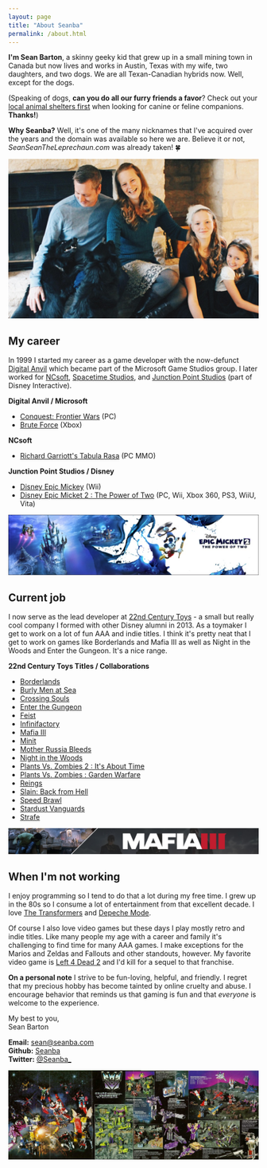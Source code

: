 ```yaml
---
layout: page
title: "About Seanba"
permalink: /about.html
---
```

**I'm Sean Barton**, a skinny geeky kid that grew up in a small mining town in Canada but now lives and works in Austin, Texas with my wife, two daughters, and two dogs.
We are all Texan-Canadian hybrids now. Well, except for the dogs.

(Speaking of dogs, **can you do all our furry friends a favor**? Check out your [local animal shelters first](https://theshelterpetproject.org/) when looking for canine or feline companions. **Thanks!**)

**Why Seanba?** Well, it's one of the many nicknames that I've acquired over the years and the domain was available so here we are. Believe it or not, *SeanSeanTheLeprechaun.com* was already taken! :four_leaf_clover:

<img src="assets/images/family/barton-family-2015.jpg" alt="Sean Barton and family" class="u-full-width"/>

## My career

In 1999 I started my career as a game developer with the now-defunct [Digital Anvil](https://en.wikipedia.org/wiki/Digital_Anvil) 
which became part of the Microsoft Game Studios group.
I later worked for [NCsoft](https://en.wikipedia.org/wiki/NCSoft), 
[Spacetime Studios](https://en.wikipedia.org/wiki/Spacetime_Studios), 
and [Junction Point Studios](https://en.wikipedia.org/wiki/Junction_Point_Studios) (part of Disney Interactive).

**Digital Anvil / Microsoft**
  * [Conquest: Frontier Wars](https://en.wikipedia.org/wiki/Conquest:_Frontier_Wars) (PC)
  * [Brute Force](https://en.wikipedia.org/wiki/Brute_Force_(video_game)) (Xbox)

**NCsoft**
  * [Richard Garriott's Tabula Rasa](https://en.wikipedia.org/wiki/Tabula_Rasa_(video_game)) (PC MMO)

**Junction Point Studios / Disney**
 * [Disney Epic Mickey](https://en.wikipedia.org/wiki/Epic_Mickey) (Wii)
 * [Disney Epic Micket 2 : The Power of Two](https://en.wikipedia.org/wiki/Epic_Mickey_2:_The_Power_of_Two) (PC, Wii, Xbox 360, PS3, WiiU, Vita)

<img src="assets/images/games/epic-mickey-2-banner.jpg" alt="Epic Mickey 2: The Power of Two" class="u-full-width"/>

## Current job

I now serve as the lead developer at [22nd Century Toys](http://www.22ndcenturytoys.com/) - a small but really cool company I formed with other Disney alumni in 2013.
As a toymaker I get to work on a lot of fun AAA and indie titles. I think it's pretty neat that I get to work on games like Borderlands and Mafia III as well as
Night in the Woods and Enter the Gungeon. It's a nice range.

**22nd Century Toys Titles / Collaborations**
 * [Borderlands](https://en.wikipedia.org/wiki/Borderlands_(video_game))
 * [Burly Men at Sea](https://burlymenatsea.com)
 * [Crossing Souls](https://en.wikipedia.org/wiki/Crossing_Souls)
 * [Enter the Gungeon](https://en.wikipedia.org/wiki/Enter_the_Gungeon)
 * [Feist](https://en.wikipedia.org/wiki/Feist_(video_game))
 * [Infinifactory](https://en.wikipedia.org/wiki/Infinifactory)
 * [Mafia III](https://en.wikipedia.org/wiki/Mafia_III)
 * [Minit](https://en.wikipedia.org/wiki/Minit_(video_game))
 * [Mother Russia Bleeds](https://en.wikipedia.org/wiki/Mother_Russia_Bleeds)
 * [Night in the Woods](https://en.wikipedia.org/wiki/Night_in_the_Woods)
 * [Plants Vs. Zombies 2 : It's About Time](https://en.wikipedia.org/wiki/Plants_vs._Zombies_2:_It%27s_About_Time)
 * [Plants Vs. Zombies : Garden Warfare](https://en.wikipedia.org/wiki/Plants_vs._Zombies:_Garden_Warfare)
 * [Reings](https://en.wikipedia.org/wiki/Reigns_(video_game))
 * [Slain: Back from Hell](https://en.wikipedia.org/wiki/Slain!)
 * [Speed Brawl](http://speedbrawl.com/)
 * [Stardust Vanguards](https://store.playstation.com/en-us/product/UP1200-CUSA03731_00-0000000000000000)
 * [Strafe](https://en.wikipedia.org/wiki/Strafe_(video_game))

<img src="assets/images/games/mafia-3-banner.jpg" alt="Mafia III" class="u-full-width"/>

## When I'm not working

I enjoy programming so I tend to do that a lot during my free time. I grew up in the 80s so I consume a lot of entertainment from that excellent decade.
I love [The Transformers](https://en.wikipedia.org/wiki/Transformers:_Generation_1) and [Depeche Mode](https://en.wikipedia.org/wiki/Depeche_Mode).

Of course I also love video games but these days I play mostly retro and indie titles.
Like many people my age with a career and family it's challenging to find time for many AAA games. I make exceptions for the Marios and Zeldas and Fallouts and other standouts, however.
My favorite video game is [Left 4 Dead 2](https://en.wikipedia.org/wiki/Left_4_Dead_2) and I'd kill for a sequel to that franchise.

**On a personal note** I strive to be fun-loving, helpful, and friendly. I regret that my precious hobby has become tainted by online cruelty and abuse. I encourage 
behavior that reminds us that gaming is fun and that *everyone* is welcome to the experience.

My best to you,  
Sean Barton

**Email:** [sean@seanba.com](mailto:sean@seanba.com)  
**Github:** [Seanba](https://github.com/Seanba)  
**Twitter:** [@Seanba_](https://twitter.com/seanba_)  


<img src="assets/images/transformers-85-decep.jpg" alt="Transformers 1985" class="u-full-width"/>

